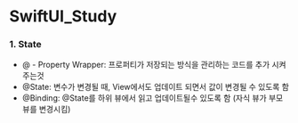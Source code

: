 # SwiftUI_Study

### 1. State
- @ - Property Wrapper: 프로퍼티가 저장되는 방식을 관리하는 코드를 추가 시켜주는것
- @State: 변수가 변경될 때, View에서도 업데이트 되면서 값이 변경될 수 있도록 함
- @Binding: @State를 하위 뷰에서 읽고 업데이트될수 있도록 함 (자식 뷰가 부모 뷰를 변경시킴)

